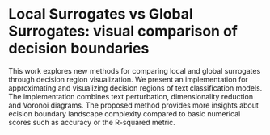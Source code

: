 # Local Surrogates vs Global Surrogates: visual comparison of decision boundaries

This work explores new methods for comparing local and global surrogates through decision region visualization. We present an implementation for approximating and visualizing decision regions of text classification models. The implementation combines text perturbation, dimensionality reduction and Voronoi diagrams. The proposed method provides more insights about  ecision boundary landscape complexity compared to basic numerical scores such as accuracy or the R-squared metric.
